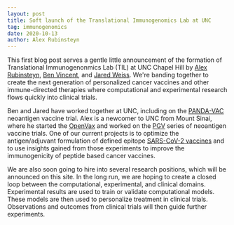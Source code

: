 ```yaml
---
layout: post
title: Soft launch of the Translational Immunogenomics Lab at UNC
tag: immunogenomics
date: 2020-10-13
author: Alex Rubinsteyn
---
```


This first blog post serves a gentle little announcement of the formation of Translational Immunogenonmics Lab (TIL) at UNC Chapel Hill by [Alex Rubinsteyn](http://rubinsteyn.web.unc.edu/), [Ben Vincent](https://unclineberger.org/vincent/), and [Jared Weiss](https://unclineberger.org/directory/jared-weiss/).  We're banding together to create the next generation of personalized cancer vaccines and other immune-directed therapies where computational and experimental research flows quickly into clinical trials. 

Ben and Jared have worked together at UNC, including on the [PANDA-VAC](https://clinicaltrials.gov/ct2/show/NCT04266730) neoantigen vaccine trial. Alex is a newcomer to UNC from Mount Sinai, where he started the [OpenVax](https://www.openvax.org/) and worked on the [PGV](https://pubmed.ncbi.nlm.nih.gov/29403468/) series of neoantigen vaccine trials. One of our current projects is to optimize the antigen/adjuvant formulation of defined epitope [SARS-CoV-2 vaccines](https://www.biorxiv.org/content/10.1101/2020.06.04.135004v1) and to use insights gained from those experiments to improve the immunogenicity of peptide based cancer vaccines. 

We are also soon going to hire into several research positions, which will be announced on this site. In the long run, we are hoping to create a closed loop between the computational, experimental, and clinical domains. Experimental results are used to train or validate computational models. These models are then used to personalize treatment in clinical trials. Observations and outcomes from clinical trials will then guide further experiments. 
